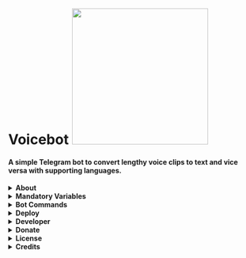 <h1 align="left">
    <a target="_blank">
        Voicebot
        <img src="https://telegra.ph/file/a171e7b883533f40bb083.gif" width="275">
    </a>
</h1>

#### A simple Telegram bot to convert lengthy voice clips to text and vice versa with supporting languages.

<details>
    <summary><b>About</b></summary>
        <p align="left">
            🔰 Voicebot is a simple Telegram bot to convert lengthy voice clips to text and vice versa with supporting
            languages. Send a voice clip to the bot and it will convert it to text even if it is too long. You can also
            send pre-recorded voice to the bot and it will convert it to text.<br><br>
            🔰 Voicebot can also convert text to voice clips. Send text to the bot and it will convert it to the voice
            clip. (Please find the supporting languages in the bot itself)
    <br>
</details>
<details>
  <summary><b>Mandatory Variables</b></summary>
    <p align="left">

    API_HASH    -   Your API Hash from my.telegram.org
    APP_ID      -   Your APP ID from my.telegram.org
    BOT_TOKEN   -   Your bot token from @BotFather
    LOG_CHAT    -   the chat id where you want to send the logs - starting with -100
</>
</details>
<details>
  <summary><b>Bot Commands</b></summary>
    <p align="left">
    
    start - Start the bot
    help - Show this help message
    lang - Change the language
    
</>
</details>
<details>
    <summary><b>Deploy</b></summary>
    <p align="left"></p>
        <b><u>Deploy in VPS:</u></b>
        <ul>
            <li><strong>Open a Linux Terminal and Run the below commands ( Stage: 1 )</strong></li>
            <li><code>git clone https://github.com/01-Meyitzade-01/voicebot</code></li>
            <li><code>cd voicebot</code></li>
            <li>Create a <code>config.py</code> with the Mandatory variables (Refer sample_config.py) and save it in the bot directory.</li>
            <li><strong>Run the below commands in the same terminal ( Stage: 2 )</strong></li>
            <li><code>virtualenv -p python3 venv</code></li>
            <li><code>. ./venv/bin/activate</code></li>
            <li><code>pip3 install -r requirements.txt</code></li>
            <li><code>python3 bot.py</code></li>
        </ul>
        <b><u>Deploy in Heroku</u></b>
        <ul>
            <li><strong>Click the below button to deploy the bot in Heroku</strong></li>
            <a href="https://heroku.com/deploy?template=https://github.com/xcracker000/voicebot">
            <img height="30px" src="https://img.shields.io/badge/Deploy%20To%20Heroku-blueviolet?style=for-the-badge&logo=heroku">
        </a>
        </ul>
</details>
<details>
  <summary><b>Developer</b></summary>
    <p align="left">
        <img alt="GPL3" src ="https://c.tenor.com/10Zdx_RXqgcAAAAC/programming-crazy.gif" width="260px" style="max-width:100%;"/><br>
            <a href="https://t.me/space4renjith"><img src="https://img.shields.io/badge/Renjith-Mangal-orange" height="24">
        </a>&nbsp;
            <a href="https://t.me/rmprojects"><img src="https://img.shields.io/badge/Updates-Channel-orange" height="24">
        </a>
</p>
</details>
<details>
    <summary><b>Donate</b></summary>
    <p align="left"><br>
    <b>Buy me a cup of coffee for the works !</b><br>
    <img src="https://telegra.ph/file/b926b7e8ea84826d81d8a.png" width="260px" style="max-width:100%;"/><br><br>
      <a href="https://www.paypal.me/space4renjith" target="_blank">
        <img src="https://img.shields.io/badge/Donate-Me-blueviolet?style=for-the-badge&logo=paypal">
    </a>
</p>
</details>
<details>
  <summary><b>License</b></summary>
    <p align="left">
    <a href="https://choosealicense.com/licenses/gpl-3.0/">
        <img src="https://img.shields.io/badge/License-GPLv3-blueviolet?style=for-the-badge&logo=gplv3">
    </a>
</p>
</details>
<details>
  <summary><b>Credits</b></summary>
    <p align="left">
      <a href="https://github.com/pyrogram/pyrogram">
        <img src="https://img.shields.io/badge/PYROGRAM-FRAMEWORK-orange" height="32.8">
    </a>&nbsp;&nbsp;&nbsp;&nbsp;&nbsp;&nbsp;&nbsp;&nbsp;
    <a href="https://pypi.org/project/pydub/">
        <img src="https://img.shields.io/badge/Pydub-Library-orange" height="32.8">
    </a><br>
    <a href="https://pypi.org/project/SpeechRecognition/">
        <img src="https://img.shields.io/badge/Speech-Recognition-orange" height="32.8">
    </a>&nbsp;&nbsp;
    <a href="https://pypi.org/project/gTTS/">
        <img src="https://img.shields.io/badge/Google-Text%20to%20Speech-orange" height="32.8">
    </a>
</p>
</details>

